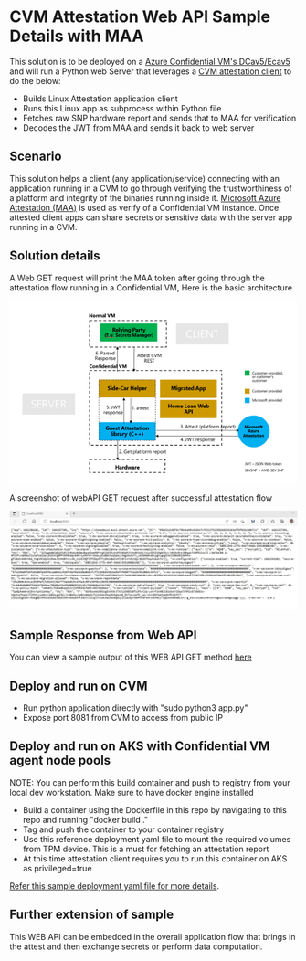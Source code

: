# CVM Attestation Web API Sample Details with MAA

This solution is to be deployed on a [Azure Confidential VM's DCav5/Ecav5](https://docs.microsoft.com/en-us/azure/confidential-computing/confidential-vm-overview) and will run a Python web Server that leverages a [CVM attestation client](https://github.com/Azure/confidential-computing-cvm-guest-attestation) to do the below:

* Builds Linux Attestation application client
* Runs this Linux app as subprocess within Python file
* Fetches raw SNP hardware report and sends that to MAA for verification
* Decodes the JWT from MAA and sends it back to web server

## Scenario

This solution helps a client (any application/service) connecting with an application running in a CVM to go through verifying the trustworthiness of a platform and integrity of the binaries running inside it. [Microsoft Azure Attestation (MAA)](https://docs.microsoft.com/en-us/azure/attestation/overview) is used as verify of a Confidential VM instance. Once attested client apps can share secrets or sensitive data with the server app running in a CVM. 

## Solution details

A Web GET request will print the MAA token after going through the attestation flow running in a Confidential VM, Here is the basic architecture

![CVM Attestation Web API](./images/CVMAttestationPythonWEBAPI.png "Overall app architecture")

A screenshot of webAPI GET request after successful attestation flow

![Web API FER Response](./images/webapiget.jpg "Overall app architecture")

## Sample Response from Web API

You can view a sample output of this WEB API GET method [here](outputjsonsample.json)

## Deploy and run on CVM

* Run python application directly with "sudo python3 app.py"
* Expose port 8081 from CVM to access from public IP

## Deploy and run on AKS with Confidential VM agent node pools

NOTE: You can perform this build container and push to registry from your local dev workstation. Make sure to have docker engine installed

* Build a container using the Dockerfile in this repo by navigating to this repo and running "docker build ."
* Tag and push the container to your container registry
* Use this reference deployment yaml file to mount the required volumes from TPM device. This is a must for fetching an attestation report
* At this time attestation client requires you to run this container on AKS as privileged=true

[Refer this sample deployment yaml file for more details](/cvm-python-app-remoteattest/k8sdeploy.yaml). 

## Further extension of sample

This WEB API can be embedded in the overall application flow that brings in the attest and then exchange secrets or perform data computation.